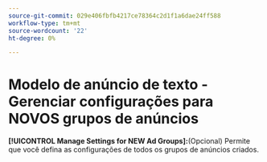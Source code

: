 ```yaml
---
source-git-commit: 029e406fbfb4217ce78364c2d1f1a6dae24ff588
workflow-type: tm+mt
source-wordcount: '22'
ht-degree: 0%

---
```

# Modelo de anúncio de texto - Gerenciar configurações para NOVOS grupos de anúncios

**[!UICONTROL Manage Settings for NEW Ad Groups]:**(Opcional) Permite que você defina as configurações de todos os grupos de anúncios criados.
